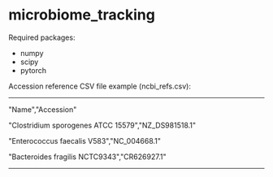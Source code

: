 # microbiome_tracking

Required packages:

- numpy
- scipy
- pytorch


Accession reference CSV file example (ncbi_refs.csv):

--------------------------------
"Name","Accession"

"Clostridium sporogenes ATCC 15579","NZ_DS981518.1"

"Enterococcus faecalis V583","NC_004668.1"
 
"Bacteroides fragilis NCTC9343","CR626927.1"

--------------------------------